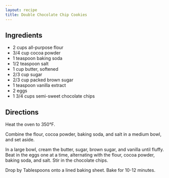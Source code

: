 ```yaml
---
layout: recipe
title: Double Chocolate Chip Cookies
---
```


## Ingredients

* 2 cups all-purpose flour
* 3/4 cup cocoa powder
* 1 teaspoon baking soda
* 1/2 teaspoon salt
* 1 cup butter, softened
* 2/3 cup sugar
* 2/3 cup packed brown sugar
* 1 teaspoon vanilla extract
* 2 eggs
* 1 3/4 cups semi-sweet chocolate chips

## Directions

Heat the oven to 350°F.

Combine the flour, cocoa powder, baking soda, and salt in a medium bowl,
and set aside.

In a large bowl, cream the butter, sugar, brown sugar, and vanilla until
fluffy. Beat in the eggs one at a time, alternating with the flour,
cocoa powder, baking soda, and salt. Stir in the chocolate chips.

Drop by Tablespoons onto a lined baking sheet. Bake for 10-12 minutes.

